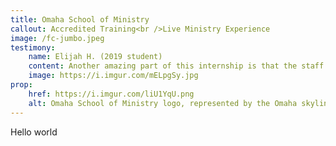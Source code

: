 ```yaml
---
title: Omaha School of Ministry
callout: Accredited Training<br />Live Ministry Experience
image: /fc-jumbo.jpeg
testimony:
    name: Elijah H. (2019 student)
    content: Another amazing part of this internship is that the staff treat you as an equal. They expect you to be responsible and hardworking, but they also offer grace when you fall short. This program has been the greatest blessing that I have received in the last 9 months. I wouldn’t have wanted to spend it anywhere else. I’m grateful to God for the chance to work with these people and that I love doing the ministry God has called me to.
    image: https://i.imgur.com/mELpgSy.jpg
prop:
    href: https://i.imgur.com/liU1YqU.png
    alt: Omaha School of Ministry logo, represented by the Omaha skyline
---
```


Hello world
